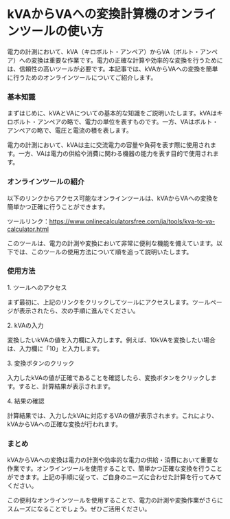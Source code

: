 kVAからVAへの変換計算機のオンラインツールの使い方
===========================

電力の計測において、kVA（キロボルト・アンペア）からVA（ボルト・アンペア）への変換は重要な作業です。電力の正確な計算や効率的な変換を行うためには、信頼性の高いツールが必要です。本記事では、kVAからVAへの変換を簡単に行うためのオンラインツールについてご紹介します。

### 基本知識

まずはじめに、kVAとVAについての基本的な知識をご説明いたします。kVAはキロボルト・アンペアの略で、電力の単位を表すものです。一方、VAはボルト・アンペアの略で、電圧と電流の積を表します。

電力の計測において、kVAは主に交流電力の容量や負荷を表す際に使用されます。一方、VAは電力の供給や消費に関わる機器の能力を表す目的で使用されます。

### オンラインツールの紹介

以下のリンクからアクセス可能なオンラインツールは、kVAからVAへの変換を簡単かつ正確に行うことができます。

ツールリンク：<https://www.onlinecalculatorsfree.com/ja/tools/kva-to-va-calculator.html>

このツールは、電力の計測や変換において非常に便利な機能を備えています。以下では、このツールの使用方法について順を追って説明いたします。

### 使用方法

1\. ツールへのアクセス

まず最初に、上記のリンクをクリックしてツールにアクセスします。ツールページが表示されたら、次の手順に進んでください。

2\. kVAの入力

変換したいkVAの値を入力欄に入力します。例えば、10kVAを変換したい場合は、入力欄に「10」と入力します。

3\. 変換ボタンのクリック

入力したkVAの値が正確であることを確認したら、変換ボタンをクリックします。すると、計算結果が表示されます。

4\. 結果の確認

計算結果では、入力したkVAに対応するVAの値が表示されます。これにより、kVAからVAへの正確な変換が行われます。

### まとめ

kVAからVAへの変換は電力の計測や効率的な電力の供給・消費において重要な作業です。オンラインツールを使用することで、簡単かつ正確な変換を行うことができます。上記の手順に従って、ご自身のニーズに合わせた計算を行ってみてください。

この便利なオンラインツールを使用することで、電力の計測や変換作業がさらにスムーズになることでしょう。ぜひご活用ください。
